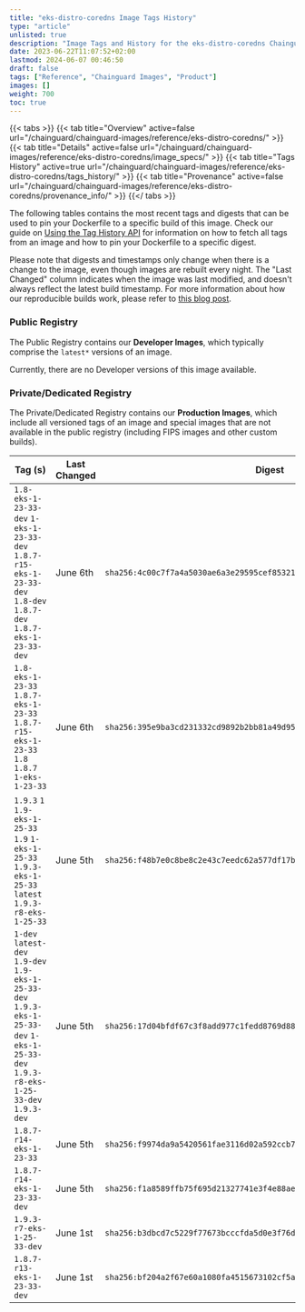 ```yaml
---
title: "eks-distro-coredns Image Tags History"
type: "article"
unlisted: true
description: "Image Tags and History for the eks-distro-coredns Chainguard Image"
date: 2023-06-22T11:07:52+02:00
lastmod: 2024-06-07 00:46:50
draft: false
tags: ["Reference", "Chainguard Images", "Product"]
images: []
weight: 700
toc: true
---
```


{{< tabs >}}
{{< tab title="Overview" active=false url="/chainguard/chainguard-images/reference/eks-distro-coredns/" >}}
{{< tab title="Details" active=false url="/chainguard/chainguard-images/reference/eks-distro-coredns/image_specs/" >}}
{{< tab title="Tags History" active=true url="/chainguard/chainguard-images/reference/eks-distro-coredns/tags_history/" >}}
{{< tab title="Provenance" active=false url="/chainguard/chainguard-images/reference/eks-distro-coredns/provenance_info/" >}}
{{</ tabs >}}

The following tables contains the most recent tags and digests that can be used to pin your Dockerfile to a specific build of this image. Check our guide on [Using the Tag History API](/chainguard/chainguard-images/using-the-tag-history-api/) for information on how to fetch all tags from an image and how to pin your Dockerfile to a specific digest.

Please note that digests and timestamps only change when there is a change to the image, even though images are rebuilt every night. The "Last Changed" column indicates when the image was last modified, and doesn't always reflect the latest build timestamp. For more information about how our reproducible builds work, please refer to [this blog post](https://www.chainguard.dev/unchained/reproducing-chainguards-reproducible-image-builds).

### Public Registry
The Public Registry contains our **Developer Images**, which typically comprise the `latest*` versions of an image.

Currently, there are no Developer versions of this image available.

### Private/Dedicated Registry
The Private/Dedicated Registry contains our **Production Images**, which include all versioned tags of an image and special images that are not available in the public registry (including FIPS images and other custom builds).

| Tag (s)                                                                                                                                  | Last Changed | Digest                                                                    |
|------------------------------------------------------------------------------------------------------------------------------------------|--------------|---------------------------------------------------------------------------|
|  `1.8-eks-1-23-33-dev` `1-eks-1-23-33-dev` `1.8.7-r15-eks-1-23-33-dev` `1.8-dev` `1.8.7-dev` `1.8.7-eks-1-23-33-dev`                     | June 6th     | `sha256:4c00c7f7a4a5030ae6a3e29595cef85321a3328368c51d3763af185e4b95e524` |
|  `1.8-eks-1-23-33` `1.8.7-eks-1-23-33` `1.8.7-r15-eks-1-23-33` `1.8` `1.8.7` `1-eks-1-23-33`                                             | June 6th     | `sha256:395e9ba3cd231332cd9892b2bb81a49d9568c152a2ed410d176406907fbc01ee` |
|  `1.9.3` `1` `1.9-eks-1-25-33` `1.9` `1-eks-1-25-33` `1.9.3-eks-1-25-33` `latest` `1.9.3-r8-eks-1-25-33`                                 | June 5th     | `sha256:f48b7e0c8be8c2e43c7eedc62a577df17be32a1d88cf5c3a6aa2e4001623c38d` |
|  `1-dev` `latest-dev` `1.9-dev` `1.9-eks-1-25-33-dev` `1.9.3-eks-1-25-33-dev` `1-eks-1-25-33-dev` `1.9.3-r8-eks-1-25-33-dev` `1.9.3-dev` | June 5th     | `sha256:17d04bfdf67c3f8add977c1fedd8769d88fa962bd4e38c257a1d1a723e36762b` |
|  `1.8.7-r14-eks-1-23-33`                                                                                                                 | June 5th     | `sha256:f9974da9a5420561fae3116d02a592ccb71a659ef39d44e5f7f0e9021dd97441` |
|  `1.8.7-r14-eks-1-23-33-dev`                                                                                                             | June 5th     | `sha256:f1a8589ffb75f695d21327741e3f4e88ae058c0c86f08eaaa90ef28062f8e358` |
|  `1.9.3-r7-eks-1-25-33-dev`                                                                                                              | June 1st     | `sha256:b3dbcd7c5229f77673bcccfda5d0e3f76dd83062c4801956abade4b943bb9c57` |
|  `1.8.7-r13-eks-1-23-33-dev`                                                                                                             | June 1st     | `sha256:bf204a2f67e60a1080fa4515673102cf5a03faaddaba9a0a5b65d66d321c9745` |

